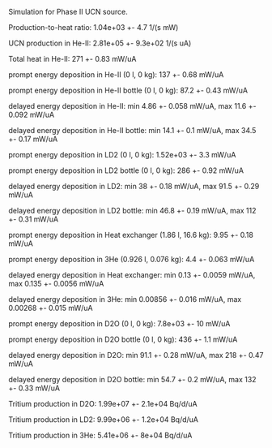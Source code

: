 Simulation for Phase II UCN source.

Production-to-heat ratio:
1.04e+03 +- 4.7 1/(s mW)

UCN production in He-II:
2.81e+05 +- 9.3e+02 1/(s uA)

Total heat in He-II:
271 +- 0.83 mW/uA

prompt energy deposition in He-II (0 l, 0 kg):
137 +- 0.68 mW/uA

prompt energy deposition in He-II bottle (0 l, 0 kg):
87.2 +- 0.43 mW/uA

delayed energy deposition in He-II:
min 4.86 +- 0.058 mW/uA, max 11.6 +- 0.092 mW/uA

delayed energy deposition in He-II bottle:
min 14.1 +- 0.1 mW/uA, max 34.5 +- 0.17 mW/uA

prompt energy deposition in LD2 (0 l, 0 kg):
1.52e+03 +- 3.3 mW/uA

prompt energy deposition in LD2 bottle (0 l, 0 kg):
286 +- 0.92 mW/uA

delayed energy deposition in LD2:
min 38 +- 0.18 mW/uA, max 91.5 +- 0.29 mW/uA

delayed energy deposition in LD2 bottle:
min 46.8 +- 0.19 mW/uA, max 112 +- 0.31 mW/uA

prompt energy deposition in Heat exchanger (1.86 l, 16.6 kg):
9.95 +- 0.18 mW/uA

prompt energy deposition in 3He (0.926 l, 0.076 kg):
4.4 +- 0.063 mW/uA

delayed energy deposition in Heat exchanger:
min 0.13 +- 0.0059 mW/uA, max 0.135 +- 0.0056 mW/uA

delayed energy deposition in 3He:
min 0.00856 +- 0.016 mW/uA, max 0.00268 +- 0.015 mW/uA

prompt energy deposition in D2O (0 l, 0 kg):
7.8e+03 +- 10 mW/uA

prompt energy deposition in D2O bottle (0 l, 0 kg):
436 +- 1.1 mW/uA

delayed energy deposition in D2O:
min 91.1 +- 0.28 mW/uA, max 218 +- 0.47 mW/uA

delayed energy deposition in D2O bottle:
min 54.7 +- 0.2 mW/uA, max 132 +- 0.33 mW/uA

Tritium production in D2O:
1.99e+07 +- 2.1e+04 Bq/d/uA

Tritium production in LD2:
9.99e+06 +- 1.2e+04 Bq/d/uA

Tritium production in 3He:
5.41e+06 +- 8e+04 Bq/d/uA

